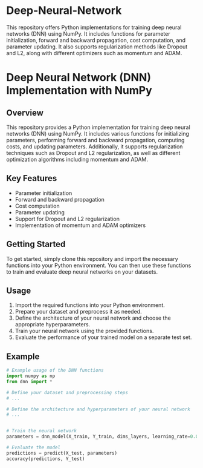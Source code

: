 # Deep-Neural-Network
This repository offers Python implementations for training deep neural networks (DNN) using NumPy. It includes functions for parameter initialization, forward and backward propagation, cost computation, and parameter updating. It also supports regularization methods like Dropout and L2, along with different optimizers such as momentum and ADAM.



# Deep Neural Network (DNN) Implementation with NumPy

## Overview
This repository provides a Python implementation for training deep neural networks (DNN) using NumPy. It includes various functions for initializing parameters, performing forward and backward propagation, computing costs, and updating parameters. Additionally, it supports regularization techniques such as Dropout and L2 regularization, as well as different optimization algorithms including momentum and ADAM.

## Key Features
- Parameter initialization
- Forward and backward propagation
- Cost computation
- Parameter updating
- Support for Dropout and L2 regularization
- Implementation of momentum and ADAM optimizers

## Getting Started
To get started, simply clone this repository and import the necessary functions into your Python environment. You can then use these functions to train and evaluate deep neural networks on your datasets.

## Usage
1. Import the required functions into your Python environment.
2. Prepare your dataset and preprocess it as needed.
3. Define the architecture of your neural network and choose the appropriate hyperparameters.
4. Train your neural network using the provided functions.
5. Evaluate the performance of your trained model on a separate test set.

## Example
```python
# Example usage of the DNN functions
import numpy as np
from dnn import *

# Define your dataset and preprocessing steps
# ...

# Define the architecture and hyperparameters of your neural network
# ...


# Train the neural network
parameters = dnn_model(X_train, Y_train, dims_layers, learning_rate=0.01, num_epochs=1000, print_cost=True)

# Evaluate the model
predictions = predict(X_test, parameters)
accuracy(predictions, Y_test)
